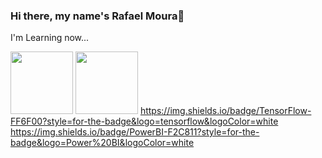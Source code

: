 ### Hi there, my name's Rafael Moura👋



I'm Learning now... 

<img src="https://cdn.jsdelivr.net/gh/devicons/devicon/icons/googlecloud/googlecloud-original-wordmark.svg" height="100px" widht="100px"/> <img src="https://cdn.jsdelivr.net/gh/devicons/devicon/icons/java/java-original-wordmark.svg" height="100px" widht="100px" />   https://img.shields.io/badge/TensorFlow-FF6F00?style=for-the-badge&logo=tensorflow&logoColor=white 
https://img.shields.io/badge/PowerBI-F2C811?style=for-the-badge&logo=Power%20BI&logoColor=white
 

          

